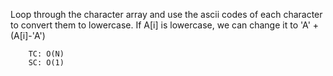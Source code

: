 Loop through the character array and use the ascii codes of each character to convert them to lowercase.
If A[i] is lowercase, we can change it to 'A' + (A[i]-'A')


        TC: O(N)
        SC: O(1)